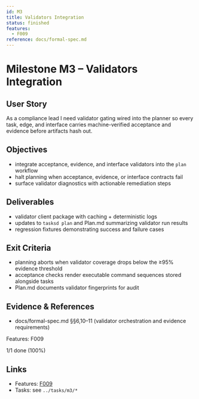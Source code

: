```yaml
---
id: M3
title: Validators Integration
status: finished
features:
  - F009
reference: docs/formal-spec.md
---
```


# Milestone M3 – Validators Integration

## User Story
As a compliance lead I need validator gating wired into the planner so every task, edge, and interface carries machine-verified acceptance and evidence before artifacts hash out.

## Objectives
- integrate acceptance, evidence, and interface validators into the `plan` workflow
- halt planning when acceptance, evidence, or interface contracts fail
- surface validator diagnostics with actionable remediation steps

## Deliverables
- validator client package with caching + deterministic logs
- updates to `tasksd plan` and Plan.md summarizing validator run results
- regression fixtures demonstrating success and failure cases

## Exit Criteria
- planning aborts when validator coverage drops below the ≥95% evidence threshold
- acceptance checks render executable command sequences stored alongside tasks
- Plan.md documents validator fingerprints for audit

## Evidence & References
- docs/formal-spec.md §§6,10–11 (validator orchestration and evidence requirements)

Features: F009

<!-- PROGRESS:START M3 -->
1/1 done (100%)
<!-- PROGRESS:END M3 -->

## Links
- Features: [F009](../features/F009-validators-integration.md)
- Tasks: see `../tasks/m3/*`
